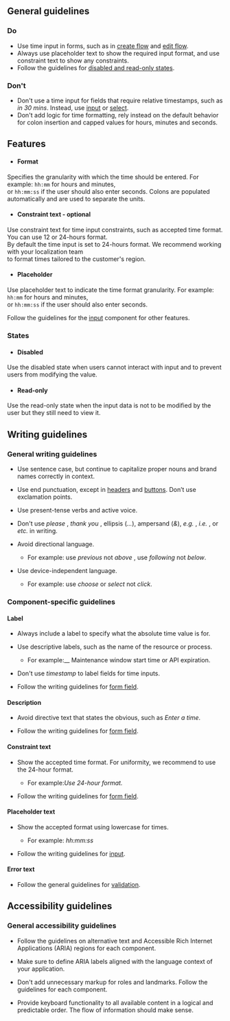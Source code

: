 ## General guidelines

### Do

  * Use time input in forms, such as in [create flow](/patterns/resource-management/create/) and [edit flow](/patterns/resource-management/edit/). 
  * Always use placeholder text to show the required input format, and use constraint text to show any constraints.
  * Follow the guidelines for [disabled and read-only states](/patterns/general/disabled-and-read-only-states/).



### Don't

  * Don't use a time input for fields that require relative timestamps, such as _in 30 mins_. Instead, use [input](/components/input/) or [select](/components/select/). 
  * Don't add logic for time formatting, rely instead on the default behavior for colon insertion and capped values for hours, minutes and seconds. 



## Features

  * #### Format

Specifies the granularity with which the time should be entered. For example: `hh:mm` for hours and minutes,  
or `hh:mm:ss` if the user should also enter seconds. Colons are populated automatically and are used to separate the units.

  * #### Constraint text \- optional

Use constraint text for time input constraints, such as accepted time format. You can use 12 or 24-hours format.  
By default the time input is set to 24-hours format. We recommend working with your localization team  
to format times tailored to the customer's region.

  * #### Placeholder

Use placeholder text to indicate the time format granularity. For example: `hh:mm` for hours and minutes,  
or `hh:mm:ss` if the user should also enter seconds.

Follow the guidelines for the [input](/components/input/) component for other features.




### States

  * #### Disabled

Use the disabled state when users cannot interact with input and to prevent users from modifying the value. 

  * #### Read-only

Use the read-only state when the input data is not to be modified by the user but they still need to view it.




## Writing guidelines

### General writing guidelines

  * Use sentence case, but continue to capitalize proper nouns and brand names correctly in context.

  * Use end punctuation, except in [headers](/components/header/?tabId=usage) and [buttons](/components/button/?tabId=usage). Don’t use exclamation points.

  * Use present-tense verbs and active voice.

  * Don't use _please_ , _thank you_ , ellipsis (_..._), ampersand (_&_), _e.g._ , _i.e._ , or _etc._ in writing.

  * Avoid directional language.

    * For example: use _previous_ not _above_ , use _following_ not _below_.

  * Use device-independent language.

    * For example: use _choose_ or _select_ not _click_.




### Component-specific guidelines

#### Label

  * Always include a label to specify what the absolute time value is for.

  * Use descriptive labels, such as the name of the resource or process.

    * For example:__ Maintenance window start time or API expiration.

  * Don't use _timestamp_ to label fields for time inputs.

  * Follow the writing guidelines for [form field](/components/form-field/?tabId=usage#writing-guidelines).




#### Description

  * Avoid directive text that states the obvious, such as _Enter a time_.

  * Follow the writing guidelines for [form field](/components/form-field/?tabId=usage#writing-guidelines).




#### Constraint text

  * Show the accepted time format. For uniformity, we recommend to use the 24-hour format.

    * For example:_Use 24-hour format._

  * Follow the writing guidelines for [form field](/components/form-field/?tabId=usage#writing-guidelines).




#### Placeholder text

  * Show the accepted format using lowercase for times.

    * For example: _hh:mm:ss_

  * Follow the writing guidelines for [input](/components/input/?tabId=usage#writing-guidelines).




#### Error text

  * Follow the general guidelines for [validation](/patterns/general/errors/validation/).




## Accessibility guidelines

### General accessibility guidelines

  * Follow the guidelines on alternative text and Accessible Rich Internet Applications (ARIA) regions for each component.

  * Make sure to define ARIA labels aligned with the language context of your application.

  * Don't add unnecessary markup for roles and landmarks. Follow the guidelines for each component.

  * Provide keyboard functionality to all available content in a logical and predictable order. The flow of information should make sense.



